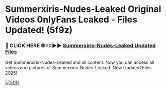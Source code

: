 # Summerxiris-Nudes-Leaked Original Videos 0nlyFans Leaked - Files Updated! (5f9z)

<h3>🔴 CLICK HERE 🌐==►► <a href="https://tinyurl.com/yc6ubb5a" rel="nofollow">Summerxiris-Nudes-Leaked Updated Files</a></h3>

Get Summerxiris-Nudes-Leaked and all content. Now you can access all videos and pictures of Summerxiris-Nudes-Leaked. New Updated Files 2025!

[![5f9z](https://i.imgur.com/7eu0CRL.gif)](https://tinyurl.com/yc6ubb5a)
